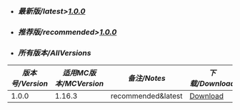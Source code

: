 - ### _最新版/latest>[1.0.0]()_
- ### _推荐版/recommended>[1.0.0]()_

- ### _所有版本/AllVersions_
|_版本号/Version_|_适用MC版本/MCVersion_|_备注/Notes_|_下载/Download_|
|---|---|---|---|
|1.0.0|1.16.3|recommended&latest|[Download]()|
